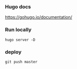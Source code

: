 ### Hugo docs

https://gohugo.io/documentation/

### Run locally

```
hugo server -D
```

### deploy

```
git push master
```
